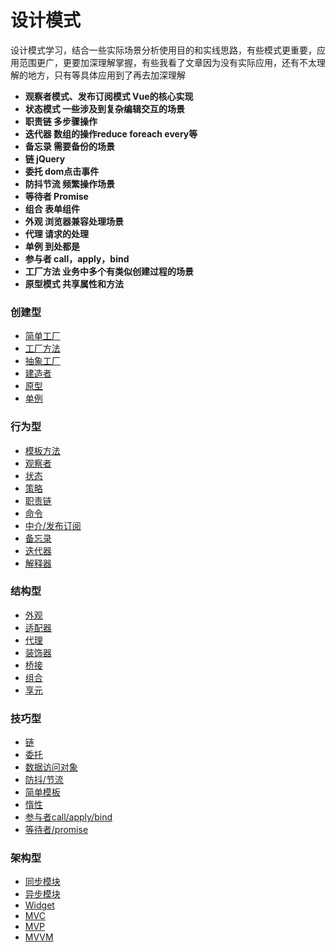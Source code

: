 # 设计模式
设计模式学习，结合一些实际场景分析使用目的和实线思路，有些模式更重要，应用范围更广，更要加深理解掌握，有些我看了文章因为没有实际应用，还有不太理解的地方，只有等具体应用到了再去加深理解

* **观察者模式、发布订阅模式 Vue的核心实现**
* **状态模式 一些涉及到复杂编辑交互的场景**
* **职责链 多步骤操作**
* **迭代器 数组的操作reduce foreach every等**
* **备忘录 需要备份的场景**
* **链 jQuery**
* **委托 dom点击事件**
* **防抖节流 频繁操作场景**
* **等待者 Promise**
* **组合 表单组件**
* **外观 浏览器兼容处理场景**
* **代理 请求的处理**
* **单例 到处都是**
* **参与者 call，apply，bind**
* **工厂方法 业务中多个有类似创建过程的场景**
* **原型模式 共享属性和方法**

### 创建型
* [简单工厂](https://github.com/heyach/DesignPattern/tree/main/SimpleFactory)
* [工厂方法](https://github.com/heyach/DesignPattern/tree/main/Factory)
* [抽象工厂](https://github.com/heyach/DesignPattern/tree/main/AbstractFactory)
* [建造者](https://github.com/heyach/DesignPattern/tree/main/Builder)
* [原型](https://github.com/heyach/DesignPattern/tree/main/Prototype)
* [单例](https://github.com/heyach/DesignPattern/tree/main/Singleton)

### 行为型
* [模板方法](https://github.com/heyach/DesignPattern/tree/main/TemplateMethod)
* [观察者](https://github.com/heyach/DesignPattern/tree/main/Observer)
* [状态](https://github.com/heyach/DesignPattern/tree/main/State)
* [策略](https://github.com/heyach/DesignPattern/tree/main/Strategy)
* [职责链](https://github.com/heyach/DesignPattern/tree/main/ChainOfResponsibility)
* [命令](https://github.com/heyach/DesignPattern/tree/main/Command)
* [中介/发布订阅](https://github.com/heyach/DesignPattern/tree/main/PubSub)
* [备忘录](https://github.com/heyach/DesignPattern/tree/main/Memento)
* [迭代器](https://github.com/heyach/DesignPattern/tree/main/Iterator)
* [解释器](https://github.com/heyach/DesignPattern/tree/main/Interpreter)

### 结构型
* [外观](https://github.com/heyach/DesignPattern/tree/main/Facade)
* [适配器](https://github.com/heyach/DesignPattern/tree/main/Adapter)
* [代理](https://github.com/heyach/DesignPattern/tree/main/Proxy)
* [装饰器](https://github.com/heyach/DesignPattern/tree/main/Decorator)
* [桥接](https://github.com/heyach/DesignPattern/tree/main/Bridge)
* [组合](https://github.com/heyach/DesignPattern/tree/main/Composite)
* [享元](https://github.com/heyach/DesignPattern/tree/main/Flyweight)


### 技巧型
* [链](https://github.com/heyach/DesignPattern/tree/main/Chain)
* [委托](https://github.com/heyach/DesignPattern/tree/main/Entrust)
* [数据访问对象](https://github.com/heyach/DesignPattern/tree/main/DataAccessObject)
* [防抖/节流](https://github.com/heyach/DesignPattern/tree/main/DebounceThrottle)
* [简单模板](https://github.com/heyach/DesignPattern/tree/main/SimpleTemplate)
* [惰性](https://github.com/heyach/DesignPattern/tree/main/Layier)
* [参与者call/apply/bind](https://github.com/heyach/DesignPattern/tree/main/Participator)
* [等待者/promise](https://github.com/heyach/DesignPattern/tree/main/Waiter)

### 架构型
* [同步模块](https://github.com/heyach/DesignPattern/tree/main/SynchronousModuleDefinition)
* [异步模块](https://github.com/heyach/DesignPattern/tree/main/AsynchronousModuleDefinition)
* [Widget](https://github.com/heyach/DesignPattern/tree/main/Widget)
* [MVC](https://github.com/heyach/DesignPattern/tree/main/MVC)
* [MVP](https://github.com/heyach/DesignPattern/tree/main/MVP)
* [MVVM](https://github.com/heyach/DesignPattern/tree/main/MVVM)
